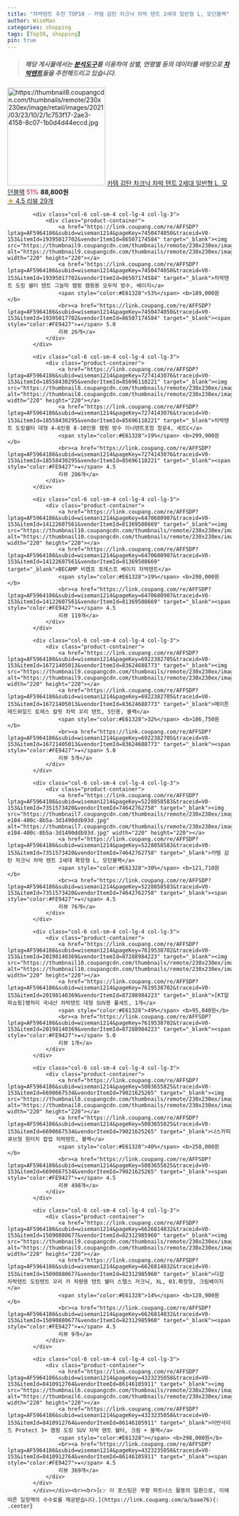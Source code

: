 ```yaml
---
title: "차박텐트 추천 TOP10 - 카템 감탄 차크닉 차박 텐트 2세대 일반형 L, 모던블랙"
author: WiseMan
categories: shopping
tags: [Top10, shopping]
pin: true
---
```


> ##### 해당 게시물에서는 [**분석도구**](https://itemscout.io/)를 이용하여 **성별**, **연령별** 등의 데이터를 바탕으로 [**차박텐트**](https://link.coupang.com/a/baae76)들을 추천해드리고 있습니다.
<div class="container"><div class="row">
            <div class="col-6 col-sm-4 col-lg-4 col-lg-3">
                <div class="product-container">
                    <a href="https://link.coupang.com/re/AFFSDP?lptag=AF5964186&subid=wiseman1214&pageKey=5228058733&traceid=V0-153&itemId=7351574426&vendorItemId=74642763598" target="_blank"><img src="https://thumbnail8.coupangcdn.com/thumbnails/remote/230x230ex/image/retail/images/2021/03/23/10/2/1c753f17-2ae3-4158-8c07-1b0d4d44eccd.jpg" alt="https://thumbnail8.coupangcdn.com/thumbnails/remote/230x230ex/image/retail/images/2021/03/23/10/2/1c753f17-2ae3-4158-8c07-1b0d4d44eccd.jpg" width="220" height="220"></a>
                    <a href="https://link.coupang.com/re/AFFSDP?lptag=AF5964186&subid=wiseman1214&pageKey=5228058733&traceid=V0-153&itemId=7351574426&vendorItemId=74642763598" target="_blank">카템 감탄 차크닉 차박 텐트 2세대 일반형 L, 모던블랙</a>
                    <span style="color:#E61328">51%</span> <b>88,800원</b>
                    <br><a href="https://link.coupang.com/re/AFFSDP?lptag=AF5964186&subid=wiseman1214&pageKey=5228058733&traceid=V0-153&itemId=7351574426&vendorItemId=74642763598" target="_blank"><span style="color:#FE9427">★</span> 4.5
                    리뷰 29개</a>
                </div>
            </div>
            
            <div class="col-6 col-sm-4 col-lg-4 col-lg-3">
                <div class="product-container">
                    <a href="https://link.coupang.com/re/AFFSDP?lptag=AF5964186&subid=wiseman1214&pageKey=7450474050&traceid=V0-153&itemId=19395017702&vendorItemId=86507174584" target="_blank"><img src="https://thumbnail9.coupangcdn.com/thumbnails/remote/230x230ex/image/vendor_inventory/811a/427169b5660ba04f35027b88584673416411b93e662d854124ff0bef50fc.png" alt="https://thumbnail9.coupangcdn.com/thumbnails/remote/230x230ex/image/vendor_inventory/811a/427169b5660ba04f35027b88584673416411b93e662d854124ff0bef50fc.png" width="220" height="220"></a>
                    <a href="https://link.coupang.com/re/AFFSDP?lptag=AF5964186&subid=wiseman1214&pageKey=7450474050&traceid=V0-153&itemId=19395017702&vendorItemId=86507174584" target="_blank">차박텐트 도킹 쉘터 텐트 그늘막 캠핑 캠핑용 오두막 방수, 베이지</a>
                    <span style="color:#E61328">53%</span> <b>189,000원</b>
                    <br><a href="https://link.coupang.com/re/AFFSDP?lptag=AF5964186&subid=wiseman1214&pageKey=7450474050&traceid=V0-153&itemId=19395017702&vendorItemId=86507174584" target="_blank"><span style="color:#FE9427">★</span> 5.0
                    리뷰 26개</a>
                </div>
            </div>
            
            <div class="col-6 col-sm-4 col-lg-4 col-lg-3">
                <div class="product-container">
                    <a href="https://link.coupang.com/re/AFFSDP?lptag=AF5964186&subid=wiseman1214&pageKey=7274143076&traceid=V0-153&itemId=18558430295&vendorItemId=85696118221" target="_blank"><img src="https://thumbnail8.coupangcdn.com/thumbnails/remote/230x230ex/image/vendor_inventory/ecb3/7a8c6570209e8d7f894b595e0ce96153965d9d082708aeeb45fffb33244b.jpg" alt="https://thumbnail8.coupangcdn.com/thumbnails/remote/230x230ex/image/vendor_inventory/ecb3/7a8c6570209e8d7f894b595e0ce96153965d9d082708aeeb45fffb33244b.jpg" width="220" height="220"></a>
                    <a href="https://link.coupang.com/re/AFFSDP?lptag=AF5964186&subid=wiseman1214&pageKey=7274143076&traceid=V0-153&itemId=18558430295&vendorItemId=85696118221" target="_blank">차박텐트 도킹쉘터 대형 4-6인용 8-10인용 캠핑 방수 이너텐트포함 창문4, 세트C</a>
                    <span style="color:#E61328">19%</span> <b>299,900원</b>
                    <br><a href="https://link.coupang.com/re/AFFSDP?lptag=AF5964186&subid=wiseman1214&pageKey=7274143076&traceid=V0-153&itemId=18558430295&vendorItemId=85696118221" target="_blank"><span style="color:#FE9427">★</span> 4.5
                    리뷰 206개</a>
                </div>
            </div>
            
            <div class="col-6 col-sm-4 col-lg-4 col-lg-3">
                <div class="product-container">
                    <a href="https://link.coupang.com/re/AFFSDP?lptag=AF5964186&subid=wiseman1214&pageKey=6470680907&traceid=V0-153&itemId=14122607561&vendorItemId=81369508669" target="_blank"><img src="https://thumbnail10.coupangcdn.com/thumbnails/remote/230x230ex/image/vendor_inventory/7b59/66d924943f4c2fa527d7368a1ecc33fb785840c5d695811895b8f46d0671.jpg" alt="https://thumbnail10.coupangcdn.com/thumbnails/remote/230x230ex/image/vendor_inventory/7b59/66d924943f4c2fa527d7368a1ecc33fb785840c5d695811895b8f46d0671.jpg" width="220" height="220"></a>
                    <a href="https://link.coupang.com/re/AFFSDP?lptag=AF5964186&subid=wiseman1214&pageKey=6470680907&traceid=V0-153&itemId=14122607561&vendorItemId=81369508669" target="_blank">BECAMP 비캠프 포레스트 베이지 차박텐트</a>
                    <span style="color:#E61328">19%</span> <b>298,000원</b>
                    <br><a href="https://link.coupang.com/re/AFFSDP?lptag=AF5964186&subid=wiseman1214&pageKey=6470680907&traceid=V0-153&itemId=14122607561&vendorItemId=81369508669" target="_blank"><span style="color:#FE9427">★</span> 4.5
                    리뷰 119개</a>
                </div>
            </div>
            
            <div class="col-6 col-sm-4 col-lg-4 col-lg-3">
                <div class="product-container">
                    <a href="https://link.coupang.com/re/AFFSDP?lptag=AF5964186&subid=wiseman1214&pageKey=6922382705&traceid=V0-153&itemId=16721405013&vendorItemId=83624688773" target="_blank"><img src="https://thumbnail9.coupangcdn.com/thumbnails/remote/230x230ex/image/rs_quotation_api/l26pggtc/e6a682808b774ad6afa6d2516c15b24b.jpg" alt="https://thumbnail9.coupangcdn.com/thumbnails/remote/230x230ex/image/rs_quotation_api/l26pggtc/e6a682808b774ad6afa6d2516c15b24b.jpg" width="220" height="220"></a>
                    <a href="https://link.coupang.com/re/AFFSDP?lptag=AF5964186&subid=wiseman1214&pageKey=6922382705&traceid=V0-153&itemId=16721405013&vendorItemId=83624688773" target="_blank">메이튼 레드와일드 토레스 칼핏 차박 꼬리 텐트, 5인용, 블랙</a>
                    <span style="color:#E61328">32%</span> <b>186,750원</b>
                    <br><a href="https://link.coupang.com/re/AFFSDP?lptag=AF5964186&subid=wiseman1214&pageKey=6922382705&traceid=V0-153&itemId=16721405013&vendorItemId=83624688773" target="_blank"><span style="color:#FE9427">★</span> 5.0
                    리뷰 5개</a>
                </div>
            </div>
            
            <div class="col-6 col-sm-4 col-lg-4 col-lg-3">
                <div class="product-container">
                    <a href="https://link.coupang.com/re/AFFSDP?lptag=AF5964186&subid=wiseman1214&pageKey=5228058583&traceid=V0-153&itemId=7351573420&vendorItemId=74642762758" target="_blank"><img src="https://thumbnail7.coupangcdn.com/thumbnails/remote/230x230ex/image/retail/images/2021/03/23/10/0/5565a600-e104-400c-8b5a-3d1490ddb93d.jpg" alt="https://thumbnail7.coupangcdn.com/thumbnails/remote/230x230ex/image/retail/images/2021/03/23/10/0/5565a600-e104-400c-8b5a-3d1490ddb93d.jpg" width="220" height="220"></a>
                    <a href="https://link.coupang.com/re/AFFSDP?lptag=AF5964186&subid=wiseman1214&pageKey=5228058583&traceid=V0-153&itemId=7351573420&vendorItemId=74642762758" target="_blank">카템 감탄 차크닉 차박 텐트 2세대 확장형 L, 모던블랙</a>
                    <span style="color:#E61328">30%</span> <b>121,710원</b>
                    <br><a href="https://link.coupang.com/re/AFFSDP?lptag=AF5964186&subid=wiseman1214&pageKey=5228058583&traceid=V0-153&itemId=7351573420&vendorItemId=74642762758" target="_blank"><span style="color:#FE9427">★</span> 4.5
                    리뷰 76개</a>
                </div>
            </div>
            
            <div class="col-6 col-sm-4 col-lg-4 col-lg-3">
                <div class="product-container">
                    <a href="https://link.coupang.com/re/AFFSDP?lptag=AF5964186&subid=wiseman1214&pageKey=7619538702&traceid=V0-153&itemId=20198140369&vendorItemId=87288984223" target="_blank"><img src="https://thumbnail10.coupangcdn.com/thumbnails/remote/230x230ex/image/vendor_inventory/bfc5/58ceeb1fb26b14ebb0496613555ff8d48d8f2b3091e23cf81d49490d9643.jpg" alt="https://thumbnail10.coupangcdn.com/thumbnails/remote/230x230ex/image/vendor_inventory/bfc5/58ceeb1fb26b14ebb0496613555ff8d48d8f2b3091e23cf81d49490d9643.jpg" width="220" height="220"></a>
                    <a href="https://link.coupang.com/re/AFFSDP?lptag=AF5964186&subid=wiseman1214&pageKey=7619538702&traceid=V0-153&itemId=20198140369&vendorItemId=87288984223" target="_blank">[KT알파쇼핑]땡처리 국내산 차박텐트 대형 SUV용 풀세트, 1개</a>
                    <span style="color:#E61328">49%</span> <b>95,040원</b>
                    <br><a href="https://link.coupang.com/re/AFFSDP?lptag=AF5964186&subid=wiseman1214&pageKey=7619538702&traceid=V0-153&itemId=20198140369&vendorItemId=87288984223" target="_blank"><span style="color:#FE9427">★</span> 5.0
                    리뷰 1개</a>
                </div>
            </div>
            
            <div class="col-6 col-sm-4 col-lg-4 col-lg-3">
                <div class="product-container">
                    <a href="https://link.coupang.com/re/AFFSDP?lptag=AF5964186&subid=wiseman1214&pageKey=5003655825&traceid=V0-153&itemId=6690667534&vendorItemId=79021625265" target="_blank"><img src="https://thumbnail8.coupangcdn.com/thumbnails/remote/230x230ex/image/vendor_inventory/7c55/8ce900868d0cb5455b74dc47a049ebf13c5a56225001daff8196e472e6a0.jpg" alt="https://thumbnail8.coupangcdn.com/thumbnails/remote/230x230ex/image/vendor_inventory/7c55/8ce900868d0cb5455b74dc47a049ebf13c5a56225001daff8196e472e6a0.jpg" width="220" height="220"></a>
                    <a href="https://link.coupang.com/re/AFFSDP?lptag=AF5964186&subid=wiseman1214&pageKey=5003655825&traceid=V0-153&itemId=6690667534&vendorItemId=79021625265" target="_blank">나스카피 큐브형 원터치 팝업 차박텐트, 블랙</a>
                    <span style="color:#E61328">40%</span> <b>258,000원</b>
                    <br><a href="https://link.coupang.com/re/AFFSDP?lptag=AF5964186&subid=wiseman1214&pageKey=5003655825&traceid=V0-153&itemId=6690667534&vendorItemId=79021625265" target="_blank"><span style="color:#FE9427">★</span> 4.5
                    리뷰 498개</a>
                </div>
            </div>
            
            <div class="col-6 col-sm-4 col-lg-4 col-lg-3">
                <div class="product-container">
                    <a href="https://link.coupang.com/re/AFFSDP?lptag=AF5964186&subid=wiseman1214&pageKey=6626814832&traceid=V0-153&itemId=15090880677&vendorItemId=82312985960" target="_blank"><img src="https://thumbnail9.coupangcdn.com/thumbnails/remote/230x230ex/image/vendor_inventory/300e/93868f4d5201dee649cb50b906967700a075713f968e445ef8e054cb2752.png" alt="https://thumbnail9.coupangcdn.com/thumbnails/remote/230x230ex/image/vendor_inventory/300e/93868f4d5201dee649cb50b906967700a075713f968e445ef8e054cb2752.png" width="220" height="220"></a>
                    <a href="https://link.coupang.com/re/AFFSDP?lptag=AF5964186&subid=wiseman1214&pageKey=6626814832&traceid=V0-153&itemId=15090880677&vendorItemId=82312985960" target="_blank">다잡 차박텐트 도킹텐트 꼬리 카 차량용 텐트 쉘터 스텔스 카크닉, XL, 03.확장형, 크림베이지</a>
                    <span style="color:#E61328">14%</span> <b>128,900원</b>
                    <br><a href="https://link.coupang.com/re/AFFSDP?lptag=AF5964186&subid=wiseman1214&pageKey=6626814832&traceid=V0-153&itemId=15090880677&vendorItemId=82312985960" target="_blank"><span style="color:#FE9427">★</span> 4.5
                    리뷰 9개</a>
                </div>
            </div>
            
            <div class="col-6 col-sm-4 col-lg-4 col-lg-3">
                <div class="product-container">
                    <a href="https://link.coupang.com/re/AFFSDP?lptag=AF5964186&subid=wiseman1214&pageKey=4323235058&traceid=V0-153&itemId=8410912764&vendorItemId=86146105911" target="_blank"><img src="https://thumbnail6.coupangcdn.com/thumbnails/remote/230x230ex/image/rs_quotation_api/pgiusidu/0fb3f9ba151344cdadfa5735a51cccf7.png" alt="https://thumbnail6.coupangcdn.com/thumbnails/remote/230x230ex/image/rs_quotation_api/pgiusidu/0fb3f9ba151344cdadfa5735a51cccf7.png" width="220" height="220"></a>
                    <a href="https://link.coupang.com/re/AFFSDP?lptag=AF5964186&subid=wiseman1214&pageKey=4323235058&traceid=V0-153&itemId=8410912764&vendorItemId=86146105911" target="_blank">어반사이드 Protect 3+ 캠핑 도킹 SUV 차박 텐트 쉘터, 크림 + 블랙</a>
                    <span style="color:#E61328"></span> <b>298,000원</b>
                    <br><a href="https://link.coupang.com/re/AFFSDP?lptag=AF5964186&subid=wiseman1214&pageKey=4323235058&traceid=V0-153&itemId=8410912764&vendorItemId=86146105911" target="_blank"><span style="color:#FE9427">★</span> 4.5
                    리뷰 369개</a>
                </div>
            </div>
            </div></div><br><br>[👉 이 포스팅은 쿠팡 파트너스 활동의 일환으로, 이에 따른 일정액의 수수료를 제공받습니다.](https://link.coupang.com/a/baae76){: .center}